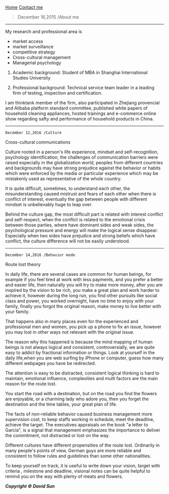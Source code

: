  [Home](http://www.sunweiwei.net)   [Contact me](mailto:david@sunweiwei.net)

>December 16,2015 /About me
    
***
My research and professional area is

 * market access
 * market surveillance
 * competitive strategy
 * Cross-cultural management
 * Managerial psychology  

1. Academic background: Student of MBA in Shanghai International Studies University

2. Professional background: Technical service team leader in a leading firm of testing, inspection and certification.  

I am thinktank member of the firm, also participated in Zhejiang provencial and Alibaba platform standard committee, published white papers of household cleaning appliances, hosted trainings and e-commerce online show regarding safty and performance of household products in China.


***
    December 12,2016 /Culture 

Cross-cultural communications 

Culture rooted in a person's life experience, mindset and self-recognition, psychology identification, the challenges of communication barriers were raised especially in the globalization world, peoples from different countries and backgrounds may have strong prejudice against the behavior or habits which were enforced by the media or particular experience which may be mistakenly used as representative of the whole country.

It is quite difficult, sometimes, to understand each other, the misunderstanding caused mistrust and fears of each other when there is conflict of interest, eventually the gap between people with different mindset is unbelievably huge to leap over.  

Behind the culture gap, the most difficult part is related with interest conflict and self-respect, when the conflict is related to the emotional crisis between those parties, where have dominant sides and weak sides, the psychological pressure and energy will make the logical sense disappear. Especially when two sides have prejudice and strong beliefs which have conflict, the culture difference will not be easily understood.    


***
    December 14,2016 /Behavior mode

Route lost theory

In daily life, there are several cases are common for human beings, for example if you feel tired at work with less payments, and you prefer a better and easier life, then naturally you will try to make more money, after you are inspired by the vision to be rich, you make a great plan and work harder to achieve it, however during the long run, you find other pursuits like social class and power, you worked overnight, have no time to enjoy with your family, finally you forgot the original reason, make money to live better with your family.  

That happens also in many places even for the experienced and professional men and women, you pick up a phone to fix an issue, however you may lost in other ways not relevant with the original issue.  

The reason why this happened is because the mind mapping of human beings is not always logical and consistent, controversially, we are quite easy to addict by fractional information or things. Look at yourself in the daily life,when you are web surfing by iPhone or computer, guess how many different webpages you have be redirected.   

The attention is easy to be distracted, consistent logical thinking is hard to maintain, emotional influence, complexities and multi factors are the main reason for the route lost.   

You start the road with a destination, but on the road you find the flowers are enjoyable, or a charming lady who adore you, then you forget the destination and the time tables, your great plan of life.  

The facts of non-reliable behavior caused business management more supervision cost, to keep staffs working in schedule, meet the deadline, achieve the target. The executives appraisals on the book "a letter to Garcia", is a signal that management emphasizes the importance to deliver the commitment, not distracted or lost on the way.  

Different cultures have different propensities of the route lost. Ordinarily in many people's points of view, German guys are more reliable and consistent to follow rules and guidelines than some other nationalities.  

To keep yourself on track, it is useful to write down your vision, target with criteria , milestone and deadline, visional notes can be quite helpful to remind you on the way with plenty of meats and flowers.  




***Copyright &copy; David Sun***


